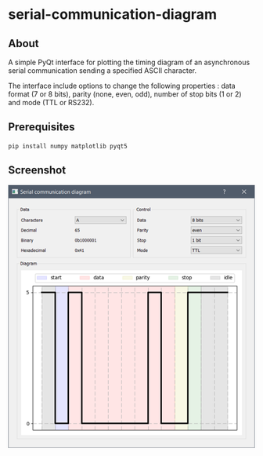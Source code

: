 # serial-communication-diagram
## About

A simple PyQt interface for plotting the timing diagram of an asynchronous serial communication sending a specified ASCII character.

The interface include options to change the following properties : data format (7 or 8 bits), parity (none, even, odd), number of stop bits (1 or 2) and mode (TTL or RS232).

## Prerequisites

```
pip install numpy matplotlib pyqt5
```

## Screenshot

![](screenshot.png)